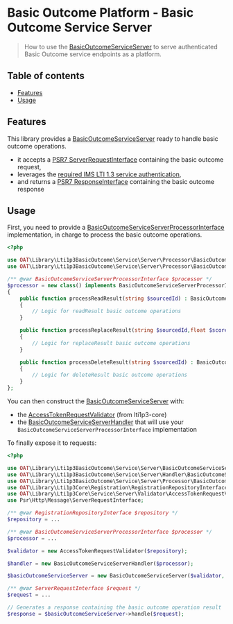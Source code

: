 # Basic Outcome Platform - Basic Outcome Service Server

> How to use the [BasicOutcomeServiceServer](../src/Service/Server/BasicOutcomeServiceServer.php) to serve authenticated Basic Outcome service endpoints as a platform.

## Table of contents

- [Features](#features)
- [Usage](#usage)

## Features

This library provides a [BasicOutcomeServiceServer](../src/Service/Server/BasicOutcomeServiceServer.php) ready to handle basic outcome operations.

- it accepts a [PSR7 ServerRequestInterface](https://www.php-fig.org/psr/psr-7/#321-psrhttpmessageserverrequestinterface) containing the basic outcome request,
- leverages the [required IMS LTI 1.3 service authentication](https://www.imsglobal.org/spec/security/v1p0/#securing_web_services),
- and returns a [PSR7 ResponseInterface](https://www.php-fig.org/psr/psr-7/#33-psrhttpmessageresponseinterface) containing the basic outcome response

## Usage

First, you need to provide a [BasicOutcomeServiceServerProcessorInterface](../src/Service/Server/Processor/BasicOutcomeServiceServerProcessorInterface.php) implementation, in charge to process the basic outcome operations.

```php
<?php

use OAT\Library\Lti1p3BasicOutcome\Service\Server\Processor\BasicOutcomeServiceServerProcessorInterface;
use OAT\Library\Lti1p3BasicOutcome\Service\Server\Processor\BasicOutcomeServiceServerProcessorResult;

/** @var BasicOutcomeServiceServerProcessorInterface $processor */
$processor = new class() implements BasicOutcomeServiceServerProcessorInterface 
{
    public function processReadResult(string $sourcedId) : BasicOutcomeServiceServerProcessorResult
    {
        // Logic for readResult basic outcome operations
    }

    public function processReplaceResult(string $sourcedId,float $score,string $language = 'en') : BasicOutcomeServiceServerProcessorResult
    {
        // Logic for replaceResult basic outcome operations
    }

    public function processDeleteResult(string $sourcedId) : BasicOutcomeServiceServerProcessorResult
    {
        // Logic for deleteResult basic outcome operations
    }
};
```

You can then construct the [BasicOutcomeServiceServer](../src/Service/Server/BasicOutcomeServiceServer.php) with:
- the [AccessTokenRequestValidator](https://github.com/oat-sa/lib-lti1p3-core/blob/master/src/Service/Server/Validator/AccessTokenRequestValidator.php) (from lti1p3-core)
- the [BasicOutcomeServiceServerHandler](../src/Service/Server/Handler/BasicOutcomeServiceServerHandler.php) that will use your `BasicOutcomeServiceServerProcessorInterface` implementation

To finally expose it to requests:
```php
<?php

use OAT\Library\Lti1p3BasicOutcome\Service\Server\BasicOutcomeServiceServer;
use OAT\Library\Lti1p3BasicOutcome\Service\Server\Handler\BasicOutcomeServiceServerHandler;
use OAT\Library\Lti1p3BasicOutcome\Service\Server\Processor\BasicOutcomeServiceServerProcessorInterface;
use OAT\Library\Lti1p3Core\Registration\RegistrationRepositoryInterface;
use OAT\Library\Lti1p3Core\Service\Server\Validator\AccessTokenRequestValidator;
use Psr\Http\Message\ServerRequestInterface;

/** @var RegistrationRepositoryInterface $repository */
$repository = ...

/** @var BasicOutcomeServiceServerProcessorInterface $processor */
$processor = ...

$validator = new AccessTokenRequestValidator($repository);

$handler = new BasicOutcomeServiceServerHandler($processor);

$basicOutcomeServiceServer = new BasicOutcomeServiceServer($validator, $handler);

/** @var ServerRequestInterface $request */
$request = ...

// Generates a response containing the basic outcome operation result
$response = $basicOutcomeServiceServer->handle($request);
```
